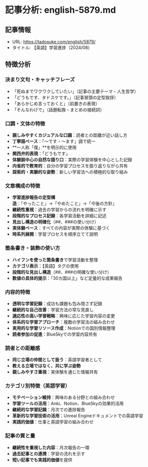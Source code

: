 # 記事分析: english-5879.md

## 記事情報
- URL: https://tadosuke.com/english/5879/
- タイトル: 【英語】学習進捗（2024/08）

## 特徴分析

### 決まり文句・キャッチフレーズ
- 「死ぬまでワクワクしていたい」（記事の主要テーマ・人生哲学）
- 「どうもです、タドスケです。」（記事冒頭の定型挨拶）
- 「あらかじめ言っておくと」（前置きの表現）
- 「そんなわけで」（話題転換・まとめの接続詞）

### 口調・文体の特徴
- **親しみやすくカジュアルな口調**：読者との距離が近い話し方
- **丁寧語ベース**：「〜です・〜ます」調で統一
- **一人称「僕」**を明示的に使用
- **関西弁的表現**：「どうもです」
- **体験談中心の自然な語り口**：実際の学習体験を中心とした記録
- **内省的で教育的**：自分の学習プロセスを振り返りながら共有
- **探索的・実験的な姿勢**：新しい学習法への積極的な取り組み

### 文章構成の特徴
- **学習進捗報告の定型構造**：「やったこと」→「やめたこと」→「今後の方針」
- **継続性重視**：過去の学習からの流れを明確に示す
- **段階的なプロセス記録**：各学習活動を詳細に記述
- **見出し構造の明確化**（##、###の使い分け）
- **実体験ベース**：すべての内容が実際の体験に基づく
- **時系列展開**：学習プロセスを順序立てて説明

### 箇条書き・装飾の使い方
- **ハイフンを使った箇条書き**で学習活動を整理
- **カテゴリ表示**：【英語】タグの使用
- **段階的な見出し構造**（##、###の明確な使い分け）
- **数値の具体的提示**：「30カ国以上」など定量的な成果報告

### 内容的特徴
- **透明な学習記録**：成功も課題も包み隠さず記録
- **継続的な自己改善**：学習方法の常な見直し
- **適応性の高い学習戦略**：興味に応じた学習内容の変更
- **体系的な学習アプローチ**：複数の学習法の組み合わせ
- **実用的な学習リソース作成**：Notionでの国別情報整理
- **読者参加の促進**：BlueSkyでの学習内容共有

### 読者との距離感
- **同じ立場の仲間として扱う**：英語学習者として
- **教える立場ではなく、共に学ぶ姿勢**
- **親しみやすさ重視**：実体験を通じた情報共有

### カテゴリ別特徴（英語学習）
- **モチベーション維持**：興味のある分野との組み合わせ
- **学習ツールの活用**：Anki、Notion、BlueSkyの効果的活用
- **継続的な学習記録**：月次での進捗報告
- **革新的な学習技術の活用**：Unreal Engineドキュメントでの英語学習
- **実践的価値**：仕事と英語学習の組み合わせ

### 記事の質と量
- **継続性を重視した内容**：月次報告の一環
- **過去記事との連携**：学習の流れを示す
- **短い記事でも実践的価値**を提供